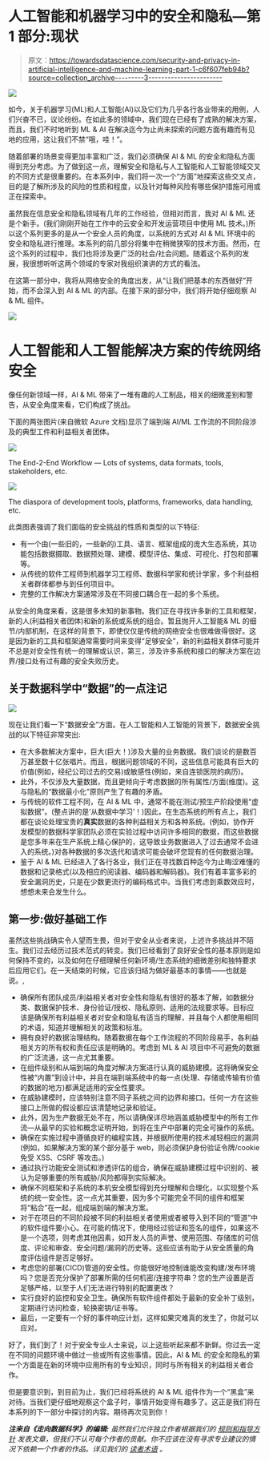 # 人工智能和机器学习中的安全和隐私—第 1 部分:现状

> 原文：<https://towardsdatascience.com/security-and-privacy-in-artificial-intelligence-and-machine-learning-part-1-c6f607feb94b?source=collection_archive---------3----------------------->

![](img/384b2304ea01f478d6d3305bcc53ce50.png)

如今，关于机器学习(ML)和人工智能(AI)以及它们为几乎各行各业带来的用例，人们兴奋不已，议论纷纷。在如此多的领域中，我们现在已经有了成熟的解决方案，而且，我们不时地听到 ML & AI 在解决迄今为止尚未探索的问题方面有趣而有见地的应用，这让我们不禁“哦，哇！”。

随着部署的场景变得更加丰富和广泛，我们必须确保 AI & ML 的安全和隐私方面得到充分考虑。为了做到这一点，理解安全和隐私与人工智能和人工智能领域交叉的不同方式是很重要的。在本系列中，我们将一次一个“方面”地探索这些交叉点，目的是了解所涉及的风险的性质和程度，以及针对每种风险有哪些保护措施可用或正在探索中。

虽然我在信息安全和隐私领域有几年的工作经验，但相对而言，我对 AI & ML 还是个新手。(我们刚刚开始在工作中的云安全和开发运营项目中使用 ML 技术。)所以这个系列更多的是从一个安全人员的角度，以系统的方式对 AI & ML 环境中的安全和隐私进行推理。本系列的前几部分将集中在稍微狭窄的技术方面。然而，在这个系列的过程中，我们也将涉及更广泛的社会/社会问题。随着这个系列的发展，我很想听听这两个领域的专家对我组织演讲的方式的看法。

在这第一部分中，我将从网络安全的角度出发，从“让我们把基本的东西做好”开始，而不会深入到 AI & ML 的内部。在接下来的部分中，我们将开始仔细观察 AI & ML 组件。

![](img/3ef963fa0f5aea2d82a0ece7c0fecb57.png)

# 人工智能和人工智能解决方案的传统网络安全

像任何新领域一样，AI & ML 带来了一堆有趣的人工制品，相关的细微差别和警告，从安全角度来看，它们构成了挑战。

下面的两张图片(来自微软 Azure 文档)显示了端到端 AI/ML 工作流的不同阶段涉及的典型工件和利益相关者团体。

![](img/5b67b4c1e91897852d55e45d9f91edb1.png)

The End-2-End Workflow — Lots of systems, data formats, tools, stakeholders, etc.

![](img/c09fc81deed67e8c614f8db77d22dec2.png)

The diaspora of development tools, platforms, frameworks, data handling, etc.

此类图表强调了我们面临的安全挑战的性质和类型的以下特征:

*   有一个由(一些旧的，一些新的)工具、语言、框架组成的庞大生态系统，其功能包括数据摄取、数据预处理、建模、模型评估、集成、可视化、打包和部署等。
*   从传统的软件工程师到机器学习工程师、数据科学家和统计学家，多个利益相关者群体都参与到任何项目中。
*   完整的工作解决方案通常涉及在不同接口耦合在一起的多个系统。

从安全的角度来看，这是很多未知的新事物。我们正在寻找许多新的工具和框架，新的人(利益相关者团体)和新的系统或系统的组合。暂且抛开人工智能& ML 的细节/内部机制，在这样的背景下，即使仅仅是传统的网络安全也很难做得很好。这是因为新的工具和框架通常需要时间来变得“足够安全”，新的利益相关群体可能并不总是对安全性有统一的理解或认识，第三，涉及许多系统和接口的解决方案在边界/接口处有过有趣的安全失败历史。

## 关于数据科学中“数据”的一点注记

![](img/66aceef8ddef0fbe71b6f9951c9841bc.png)

现在让我们看一下“数据安全”方面。在人工智能和人工智能的背景下，数据安全挑战的以下特征非常突出:

*   在大多数解决方案中，巨大(巨大！)涉及大量的业务数据。我们谈论的是数百万甚至数十亿张唱片。而且，根据问题领域的不同，这些信息可能具有巨大的价值(例如，经纪公司过去的交易)或敏感性(例如，来自连锁医院的病历)。
*   此外，不仅涉及大量数据，而且更倾向于考虑数据的所有属性/方面(维度)。这与隐私的“数据最小化”原则产生了有趣的矛盾。
*   与传统的软件工程不同，在 AI & ML 中，通常不能在测试/预生产阶段使用“虚拟数据”。(整点讲的是‘从数据中学习’！)因此，在生态系统的所有点上，我们都在谈论处理宝贵的**真实**数据的各种利益相关方和各种系统。(例如，协作开发模型的数据科学家团队必须在实验过程中访问许多相同的数据，而这些数据是您多年来在生产系统上精心保护的，这导致业务数据进入了过去通常不会进入的系统。)对各种数据的多次迭代和请求可能会破坏您现有的任何数据治理。
*   鉴于 AI & ML 已经进入了各行各业，我们正在寻找数百种迄今为止晦涩难懂的数据和记录格式(以及相应的阅读器、编码器和解码器)。我们有着丰富多彩的安全漏洞历史，只是在少数更流行的编码格式中。当我们考虑到乘数效应时，想想未来会发生什么。

## 第一步:做好基础工作

虽然这些挑战确实令人望而生畏，但对于安全从业者来说，上述许多挑战并不陌生。我们过去经历过技术范式的转变。我们已经看到了良好安全性的基本原则是如何保持不变的，以及如何在仔细理解任何新环境/生态系统的细微差别和独特要求后应用它们。在一天结束的时候，它应该归结为做好最基本的事情——也就是说。,

*   确保所有团队成员/利益相关者对安全性和隐私有很好的基本了解，如数据分类、数据保护技术、身份验证/授权、隐私原则、适用的法规要求等。目标应该是确保所有利益相关者对安全和隐私有适当的理解，并且每个人都使用相同的术语，知道并理解相关的政策和标准。
*   拥有良好的数据治理结构。随着数据在每个工作流程的不同阶段易手，各利益相关方的所有权和责任应该是明确的。考虑到 ML & AI 项目中不可避免的数据的广泛流通，这一点尤其重要。
*   在组件级别和从端到端的角度对解决方案进行认真的威胁建模。这将确保安全性被“内置”到设计中，并且在端到端系统中的每一点(处理、存储或传输有价值的数据的地方)都满足适用的安全性要求。
*   在威胁建模时，应该特别注意不同子系统之间的边界和接口。任何一方在这些接口上所做的假设都应该清楚地记录和验证。
*   此外，因为生产数据无处不在，所以请确保详尽地涵盖威胁模型中的所有工作流—从最早的实验和概念证明开始，到将在生产中部署的完全可操作的系统。
*   确保在实施过程中遵循良好的编程实践，并根据所使用的技术减轻相应的漏洞(例如，如果解决方案的某个部分基于 web，则必须保护身份验证令牌/cookie 免受 XSS、CSRF 等攻击。)
*   通过执行功能安全测试和渗透评估的组合，确保在威胁建模过程中识别的、被认为足够重要的所有威胁/风险都得到实际解决。
*   确保不同框架和子系统的本机安全模型得到充分理解和合理化，以实现整个系统的统一安全性。这一点尤其重要，因为多个可能完全不同的组件和框架将“粘合”在一起，组成端到端的解决方案。
*   对于在项目的不同阶段被不同的利益相关者使用或者被导入到不同的“管道”中的软件组件要小心。在可能的情况下，使用经过验证和签名的组件，如果这不是一个选项，则考虑其他因素，如开发人员的声誉、使用范围、存储库的可信度、评论和审查、安全问题/漏洞的历史等。这些应该有助于从安全质量的角度评估组件是否足够好。
*   考虑您的部署(CICD)管道的安全性。你能很好地控制谁能改变构建/发布环境吗？您是否充分保护了部署所需的任何机密/连接字符串？您的生产设置是否足够严格，以至于人们无法进行特别的配置更改？
*   实行良好的监控和安全卫生。确保所有软件组件都处于最新的安全补丁级别，定期进行访问检查，轮换密钥/证书等。
*   最后，一定要有一个好的事件响应计划，这样如果灾难真的发生了，你就可以应对。

好了，我们到了！对于安全专业人士来说，以上这些听起来都不新鲜。你过去一定在不同的问题环境中做过一些或所有这些事情。因此，AI & ML 的安全和隐私的第一个方面是在新的环境中应用所有的专业知识，同时与所有相关的利益相关者合作。

但是要意识到，到目前为止，我们已经将系统的 AI & ML 组件作为一个“黑盒”来对待。当我们更仔细地观察这个盒子时，事情开始变得有趣多了。这正是我们将在本系列的下一部分中探讨的内容。期待再次见到你！

***注来自《走向数据科学》的编辑:*** *虽然我们允许独立作者根据我们的* [*规则和指导方针*](/questions-96667b06af5) *发表文章，但我们不认可每个作者的贡献。你不应该在没有寻求专业建议的情况下依赖一个作者的作品。详见我们的* [*读者术语*](/readers-terms-b5d780a700a4) *。*